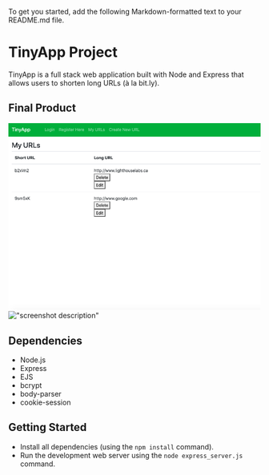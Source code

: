 To get you started, add the following Markdown-formatted text to your README.md file.

# TinyApp Project

TinyApp is a full stack web application built with Node and Express that allows users to shorten long URLs (à la bit.ly).

## Final Product

![Urls page](https://github.com/HoneyehYz/tinyapp/blob/master/pictures/urls.png)
!["screenshot description"](#)

## Dependencies

- Node.js
- Express
- EJS
- bcrypt
- body-parser
- cookie-session

## Getting Started

- Install all dependencies (using the `npm install` command).
- Run the development web server using the `node express_server.js` command.
